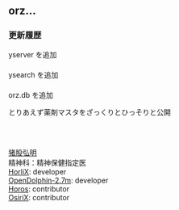 ## orz...

### 更新履歴
yserver を追加  
　    
ysearch を追加  
　  
orz.db を追加
  
とりあえず薬剤マスタをざっくりとひっそりと公開  
　  
　  
　  
  [猪股弘明](https://phazor.info/blog-ja/?page_id=2)  
  精神科：精神保健指定医  
  [HorliX](https://phazor.info/HorliX-J/): developer  
  [OpenDolphin-2.7m](https://phazor.info/blog-ja/?p=44): developer  
  [Horos](https://allnightnihon2b.net/?page_id=110): contributor  
  [OsiriX](https://phazor.info/HorliX-J/?p=167): contributor  
